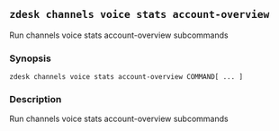 ## `zdesk channels voice stats account-overview`

Run channels voice stats account-overview subcommands

### Synopsis

    zdesk channels voice stats account-overview COMMAND[ ... ]

### Description

Run channels voice stats account-overview subcommands


